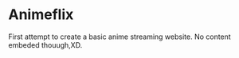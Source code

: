 # Animeflix
First attempt to create a basic anime streaming website.
No content embeded thouugh,XD.
